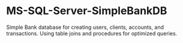 # MS-SQL-Server-SimpleBankDB
Simple Bank database for creating users, clients, accounts, and transactions. Using table joins and procedures for optimized queries.
